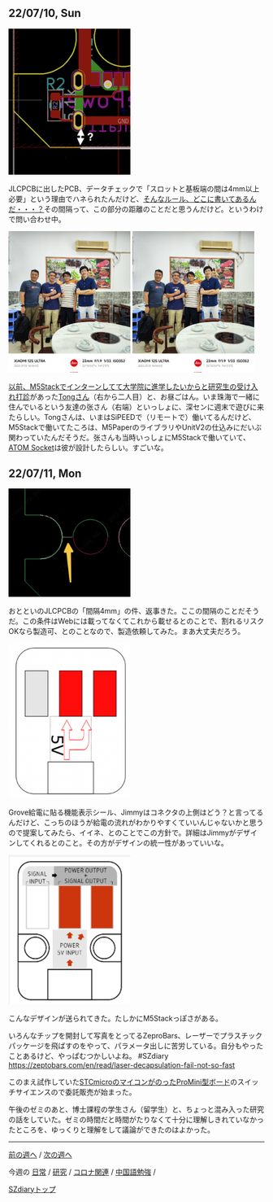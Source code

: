 ## 22/07/10, Sun

<img src="https://github.com/akita11/SZdiary/blob/main/diary/photo/2022-07-10_9.32.26.png" width="240px">

JLCPCBに出したPCB、データチェックで「スロットと基板端の間は4mm以上必要」という理由でハネられたんだけど、[そんなルール、どこに書いてあるんだ・・・？](https://jlcpcb.com/capabilities/Capabilities)その間隔って、この部分の距離のことだと思うんだけど。というわけで問い合わせ中。

<img src="https://github.com/akita11/SZdiary/blob/main/diary/photo/2022-07-10_14.00.00.jpg" width="240px">

<img src="https://github.com/akita11/SZdiary/blob/main/diary/photo/2022-07-10_14.00.00.jpg" width="240px">

[以前、M5Stackでインターンしてて大学院に進学したいからと研究生の受け入れ打診](https://www.facebook.com/akita11/posts/pfbid02aCttc3uXUaKfawArAsDKbRxebZzKU8ZoTY7cv8J9S1SzmJQyAPWD4Ymmj5Fnaf8hl)があった[Tongさん](https://twitter.com/icyqwq)（右から二人目）と、お昼ごはん。いま珠海で一緒に住んでいるという友達の张さん（右端）といっしょに、深センに週末で遊びに来たらしい。Tongさんは、いまはSiPEEDで（リモートで）働いてるんだけど、M5Stackで働いてたころは、M5PaperのライブラリやUnitV2の仕込みにだいぶ関わっていたんだそうだ。张さんも当時いっしょにM5Stackで働いていて、[ATOM Socket](https://shop.m5stack.com/products/atom-socket-kit-hlw8023-jp-us)は彼が設計したらしい。すごいな。


## 22/07/11, Mon

<img src="https://github.com/akita11/SZdiary/blob/main/diary/photo/2022-07-11_11.36.13.png" width="240px">

おとといのJLCPCBの「間隔4mm」の件、返事きた。ここの間隔のことだそうだ。この条件はWebには載ってなくてこれから載せるとのことで、割れるリスクOKなら製造可、とのことなので、製造依頼してみた。まあ大丈夫だろう。

<img src="https://github.com/akita11/SZdiary/blob/main/diary/photo/2022-07-11_13.01.11.png" width="240px">

Grove給電に貼る機能表示シール、Jimmyはコネクタの上側はどう？と言ってるんだけど、こっちのほうが給電の流れがわかりやすくていいんじゃないかと思うので提案してみたら、イイネ、とのことでこの方針で。詳細はJimmyがデザインしてくれるとのこと。その方がデザインの統一性があっていいな。

<img src="https://github.com/akita11/SZdiary/blob/main/diary/photo/2022-07-11_15.11.35.png" width="240px">

こんなデザインが送られてきた。たしかにM5Stackっぽさがある。

いろんなチップを開封して写真をとってるZeproBars、レーザーでプラスチックパッケージを飛ばすのをやって、パラメータ出しに苦労している。自分もやったことあるけど、やっぱむつかしいよね。 #SZdiary
https://zeptobars.com/en/read/laser-decapsulation-fail-not-so-fast

このまえ試作していた[STCmicroのマイコンがのったProMini型ボード](https://www.switch-science.com/catalog/8216/)のスイッチサイエンスので委託販売が始まった。

午後のゼミのあと、博士課程の学生さん（留学生）と、ちょっと混み入った研究の話をしていた。ゼミの時間だと時間がたりなくて十分に理解しきれていなかったところを、ゆっくりと理解をして議論ができたのはよかった。


***

[前の週へ](2207-1.md) /
[次の週へ](2207-3.md)

今週の
[日常](../diary/2207-2.md) /
[研究](../research/2207-2.md) /
[コロナ関連](../covid19/2207-2.md) / 
[中国語勉強](../chinese/2207-2.md) / 

[SZdiaryトップ](../../README.md)
